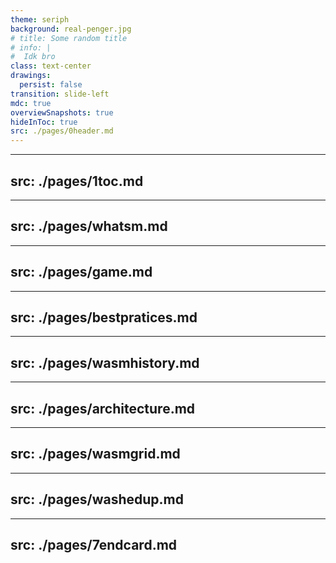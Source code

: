 ```yaml
---
theme: seriph
background: real-penger.jpg
# title: Some random title
# info: |
#  Idk bro
class: text-center
drawings:
  persist: false
transition: slide-left
mdc: true
overviewSnapshots: true
hideInToc: true
src: ./pages/0header.md
---
```


---
src: ./pages/1toc.md
---

---
src: ./pages/whatsm.md
---

---
src: ./pages/game.md
---

---
src: ./pages/bestpratices.md
---

---
src: ./pages/wasmhistory.md
---

---
src: ./pages/architecture.md
---

---
src: ./pages/wasmgrid.md
---

---
src: ./pages/washedup.md
---

---
src: ./pages/7endcard.md
---

